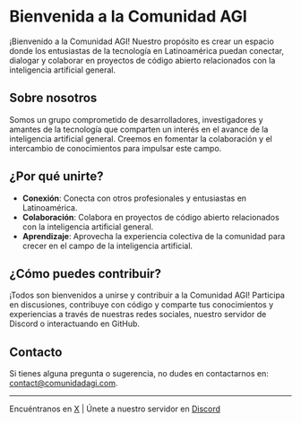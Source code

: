 # Bienvenida a la Comunidad AGI

¡Bienvenido a la Comunidad AGI! Nuestro propósito es crear un espacio donde los entusiastas de la tecnología en Latinoamérica puedan conectar, dialogar y colaborar en proyectos de código abierto relacionados con la inteligencia artificial general.

## Sobre nosotros
Somos un grupo comprometido de desarrolladores, investigadores y amantes de la tecnología que comparten un interés en el avance de la inteligencia artificial general. Creemos en fomentar la colaboración y el intercambio de conocimientos para impulsar este campo.

## ¿Por qué unirte?
- **Conexión**: Conecta con otros profesionales y entusiastas en Latinoamérica.
- **Colaboración**: Colabora en proyectos de código abierto relacionados con la inteligencia artificial general.
- **Aprendizaje**: Aprovecha la experiencia colectiva de la comunidad para crecer en el campo de la inteligencia artificial.

## ¿Cómo puedes contribuir?
¡Todos son bienvenidos a unirse y contribuir a la Comunidad AGI! Participa en discusiones, contribuye con código y comparte tus conocimientos y experiencias a través de nuestras redes sociales, nuestro servidor de Discord o interactuando en GitHub.

## Contacto
Si tienes alguna pregunta o sugerencia, no dudes en contactarnos en: [contact@comunidadagi.com](mailto:contact@comunidad.com).

---

Encuéntranos en [X](https://x.com/comunidadagi) | Únete a nuestro servidor en [Discord](https://discord.com)
